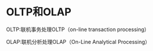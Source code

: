 # OLTP和OLAP

OLTP:联机事务处理OLTP（on-line transaction processing）

OLAP:联机分析处理OLAP（On-Line Analytical Processing）